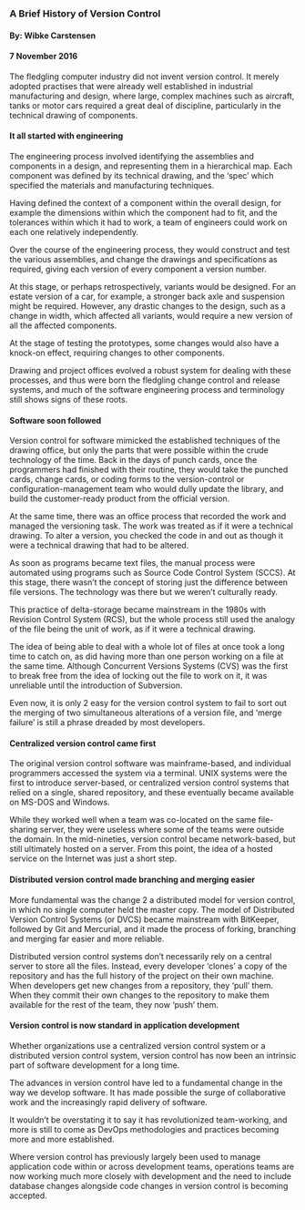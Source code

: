### A Brief History of Version Control

#### By: Wibke Carstensen

#### 7 November 2016

The fledgling computer industry did not invent version control. It merely adopted practises that were already well established in industrial manufacturing and design, where large, complex machines such as aircraft, tanks or motor cars required a great deal of discipline, particularly in the technical drawing of components.

#### It all started with engineering

The engineering process involved identifying the assemblies and components in a design, and representing them in a hierarchical map. Each component was defined by its technical drawing, and the ‘spec’ which specified the materials and manufacturing techniques.

Having defined the context of a component within the overall design, for example the dimensions within which the component had to fit, and the tolerances within which it had to work, a team of engineers could work on each one relatively independently.

Over the course of the engineering process, they would construct and test the various assemblies, and change the drawings and specifications as required, giving each version of every component a version number.

At this stage, or perhaps retrospectively, variants would be designed. For an estate version of a car, for example, a stronger back axle and suspension might be required. However, any drastic changes to the design, such as a change in width, which affected all variants, would require a new version of all the affected components.

At the stage of testing the prototypes, some changes would also have a knock-on effect, requiring changes to other components.

Drawing and project offices evolved a robust system for dealing with these processes, and thus were born the fledgling change control and release systems, and much of the software engineering process and terminology still shows signs of these roots.

#### Software soon followed

Version control for software mimicked the established techniques of the drawing office, but only the parts that were possible within the crude technology of the time. Back in the days of punch cards, once the programmers had finished with their routine, they would take the punched cards, change cards, or coding forms to the version-control or configuration-management team who would dully update the library, and build the customer-ready product from the official version.

At the same time, there was an office process that recorded the work and managed the versioning task. The work was treated as if it were a technical drawing. To alter a version, you checked the code in and out as though it were a technical drawing that had to be altered.

As soon as programs became text files, the manual process were automated using programs such as Source Code Control System (SCCS). At this stage, there wasn’t the concept of storing just the difference between file versions. The technology was there but we weren’t culturally ready.

This practice of delta-storage became mainstream in the 1980s with Revision Control System (RCS), but the whole process still used the analogy of the file being the unit of work, as if it were a technical drawing.

The idea of being able to deal with a whole lot of files at once took a long time to catch on, as did having more than one person working on a file at the same time. Although Concurrent Versions Systems (CVS) was the first to break free from the idea of locking out the file to work on it, it was unreliable until the introduction of Subversion.

Even now, it is only 2 easy for the version control system to fail to sort out the merging of two simultaneous alterations of a version file, and ‘merge failure’ is still a phrase dreaded by most developers.

#### Centralized version control came first

The original version control software was mainframe-based, and individual programmers accessed the system via a terminal. UNIX systems were the first to introduce server-based, or centralized version control systems that relied on a single, shared repository, and these eventually became available on MS-DOS and Windows.

While they worked well when a team was co-located on the same file-sharing server, they were useless where some of the teams were outside the domain. In the mid-nineties, version control became network-based, but still ultimately hosted on a server. From this point, the idea of a hosted service on the Internet was just a short step.

#### Distributed version control made branching and merging easier

More fundamental was the change 2 a distributed model for version control, in which no single computer held the master copy. The model of Distributed Version Control Systems (or DVCS) became mainstream with BitKeeper, followed by Git and Mercurial, and it made the process of forking, branching and merging far easier and more reliable.

Distributed version control systems don’t necessarily rely on a central server to store all the files. Instead, every developer ‘clones’ a copy of the repository and has the full history of the project on their own machine. When developers get new changes from a repository, they ‘pull’ them. When they commit their own changes to the repository to make them available for the rest of the team, they now ‘push’ them.

#### Version control is now standard in application development

Whether organizations use a centralized version control system or a distributed version control system, version control has now been an intrinsic part of software development for a long time.

The advances in version control have led to a fundamental change in the way we develop software. It has made possible the surge of collaborative work and the increasingly rapid delivery of software.

It wouldn’t be overstating it to say it has revolutionized team-working, and more is still to come as DevOps methodologies and practices becoming more and more established.

Where version control has previously largely been used to manage application code within or across development teams, operations teams are now working much more closely with development and the need to include database changes alongside code changes in version control is becoming accepted.


